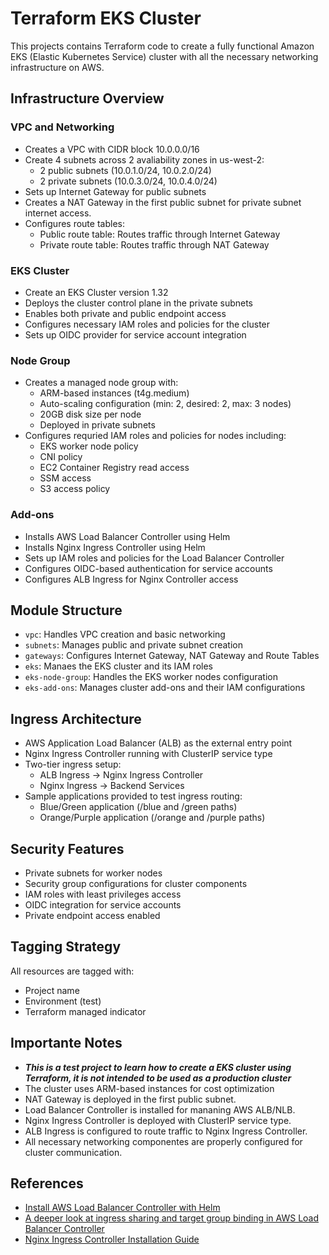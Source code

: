 # Terraform EKS Cluster

This projects contains Terraform code to create a fully functional Amazon EKS (Elastic Kubernetes Service) cluster with all the necessary networking infrastructure on AWS.

## Infrastructure Overview

### VPC and Networking
- Creates a VPC with CIDR block 10.0.0.0/16
- Create 4 subnets across 2 avaliability zones in us-west-2:
  - 2 public subnets (10.0.1.0/24, 10.0.2.0/24)
  - 2 private subnets (10.0.3.0/24, 10.0.4.0/24)
- Sets up Internet Gateway for public subnets
- Creates a NAT Gateway in the first public subnet for private subnet internet access.
- Configures route tables:
  - Public route table: Routes traffic through Internet Gateway
  - Private route table: Routes traffic through NAT Gateway

### EKS Cluster
- Create an EKS Cluster version 1.32
- Deploys the cluster control plane in the private subnets
- Enables both private and public endpoint access
- Configures necessary IAM roles and policies for the cluster
- Sets up OIDC provider for service account integration

### Node Group
- Creates a managed node group with:
  - ARM-based instances (t4g.medium)
  - Auto-scaling configuration (min: 2, desired: 2, max: 3 nodes)
  - 20GB disk size per node
  - Deployed in private subnets
- Configures requried IAM roles and policies for nodes including:
  - EKS worker node policy
  - CNI policy
  - EC2 Container Registry read access
  - SSM access
  - S3 access policy

### Add-ons
- Installs AWS Load Balancer Controller using Helm
- Installs Nginx Ingress Controller using Helm
- Sets up IAM roles and policies for the Load Balancer Controller
- Configures OIDC-based authentication for service accounts
- Configures ALB Ingress for Nginx Controller access

## Module Structure
- `vpc`: Handles VPC creation and basic networking
- `subnets`: Manages public and private subnet creation
- `gateways`: Configures Internet Gateway, NAT Gateway and Route Tables
- `eks`: Manaes the EKS cluster and its IAM roles
- `eks-node-group`: Handles the EKS worker nodes configuration
- `eks-add-ons`: Manages cluster add-ons and their IAM configurations

## Ingress Architecture
- AWS Application Load Balancer (ALB) as the external entry point
- Nginx Ingress Controller running with ClusterIP service type
- Two-tier ingress setup:
  - ALB Ingress -> Nginx Ingress Controller
  - Nginx Ingress -> Backend Services
- Sample applications provided to test ingress routing:
  - Blue/Green application (/blue and /green paths)
  - Orange/Purple application (/orange and /purple paths)

## Security Features
- Private subnets for worker nodes
- Security group configurations for cluster components
- IAM roles with least privileges access
- OIDC integration for service accounts
- Private endpoint access enabled

## Tagging Strategy
All resources are tagged with:
- Project name
- Environment (test)
- Terraform managed indicator

## Importante Notes
- ***This is a test project to learn how to create a EKS cluster using Terraform, it is not intended to be used as a production cluster***
- The cluster uses ARM-based instances for cost optimization
- NAT Gateway is deployed in the first public subnet.
- Load Balancer Controller is installed for mananing AWS ALB/NLB.
- Nginx Ingress Controller is deployed with ClusterIP service type.
- ALB Ingress is configured to route traffic to Nginx Ingress Controller.
- All necessary networking componentes are properly configured for cluster communication.


## References
- [Install AWS Load Balancer Controller with Helm](https://docs.aws.amazon.com/eks/latest/userguide/lbc-helm.html)
- [A deeper look at ingress sharing and target group binding in AWS Load Balancer Controller](https://aws.amazon.com/blogs/containers/a-deeper-look-at-ingress-sharing-and-target-group-binding-in-aws-load-balancer-controller/)
- [Nginx Ingress Controller Installation Guide](https://kubernetes.github.io/ingress-nginx/deploy/)
